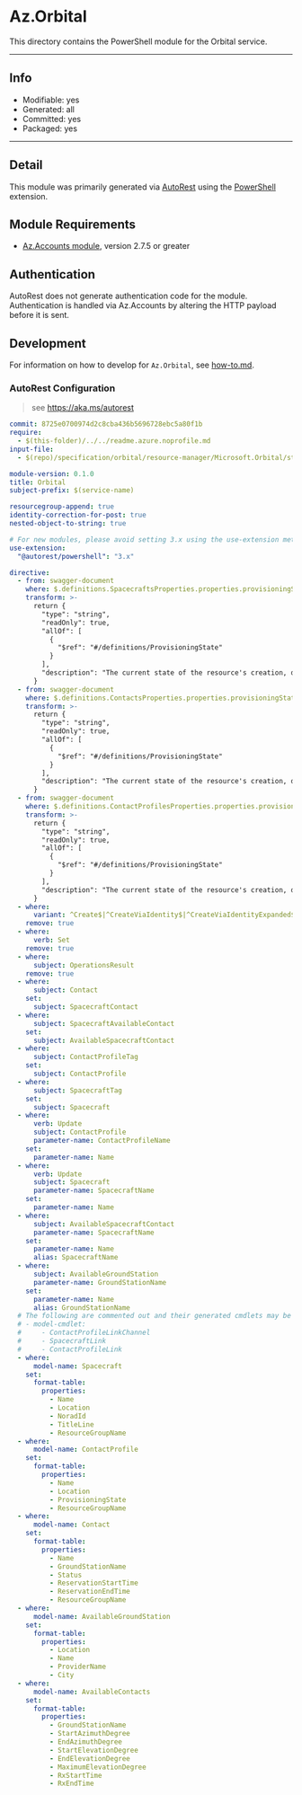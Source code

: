 <!-- region Generated -->
# Az.Orbital
This directory contains the PowerShell module for the Orbital service.

---
## Info
- Modifiable: yes
- Generated: all
- Committed: yes
- Packaged: yes

---
## Detail
This module was primarily generated via [AutoRest](https://github.com/Azure/autorest) using the [PowerShell](https://github.com/Azure/autorest.powershell) extension.

## Module Requirements
- [Az.Accounts module](https://www.powershellgallery.com/packages/Az.Accounts/), version 2.7.5 or greater

## Authentication
AutoRest does not generate authentication code for the module. Authentication is handled via Az.Accounts by altering the HTTP payload before it is sent.

## Development
For information on how to develop for `Az.Orbital`, see [how-to.md](how-to.md).
<!-- endregion -->

### AutoRest Configuration
> see https://aka.ms/autorest

``` yaml
commit: 8725e0700974d2c8cba436b5696728ebc5a80f1b
require:
  - $(this-folder)/../../readme.azure.noprofile.md 
input-file:
  - $(repo)/specification/orbital/resource-manager/Microsoft.Orbital/stable/2022-11-01/orbital.json

module-version: 0.1.0
title: Orbital
subject-prefix: $(service-name)

resourcegroup-append: true
identity-correction-for-post: true
nested-object-to-string: true

# For new modules, please avoid setting 3.x using the use-extension method and instead, use 4.x as the default option
use-extension:
  "@autorest/powershell": "3.x"

directive:
  - from: swagger-document 
    where: $.definitions.SpacecraftsProperties.properties.provisioningState
    transform: >-
      return {
        "type": "string",
        "readOnly": true,
        "allOf": [
          {
            "$ref": "#/definitions/ProvisioningState"
          }
        ],
        "description": "The current state of the resource's creation, deletion, or modification."
      }
  - from: swagger-document 
    where: $.definitions.ContactsProperties.properties.provisioningState
    transform: >-
      return {
        "type": "string",
        "readOnly": true,
        "allOf": [
          {
            "$ref": "#/definitions/ProvisioningState"
          }
        ],
        "description": "The current state of the resource's creation, deletion, or modification."
      }
  - from: swagger-document 
    where: $.definitions.ContactProfilesProperties.properties.provisioningState
    transform: >-
      return {
        "type": "string",
        "readOnly": true,
        "allOf": [
          {
            "$ref": "#/definitions/ProvisioningState"
          }
        ],
        "description": "The current state of the resource's creation, deletion, or modification."
      }
  - where:
      variant: ^Create$|^CreateViaIdentity$|^CreateViaIdentityExpanded$|^Update$|^UpdateViaIdentity$
    remove: true
  - where:
      verb: Set
    remove: true
  - where:
      subject: OperationsResult
    remove: true
  - where:
      subject: Contact
    set:
      subject: SpacecraftContact
  - where:
      subject: SpacecraftAvailableContact
    set:
      subject: AvailableSpacecraftContact
  - where:
      subject: ContactProfileTag
    set:
      subject: ContactProfile
  - where:
      subject: SpacecraftTag
    set:
      subject: Spacecraft
  - where:
      verb: Update
      subject: ContactProfile
      parameter-name: ContactProfileName
    set:
      parameter-name: Name
  - where:
      verb: Update
      subject: Spacecraft
      parameter-name: SpacecraftName
    set:
      parameter-name: Name
  - where:
      subject: AvailableSpacecraftContact
      parameter-name: SpacecraftName
    set:
      parameter-name: Name
      alias: SpacecraftName
  - where:
      subject: AvailableGroundStation
      parameter-name: GroundStationName
    set:
      parameter-name: Name
      alias: GroundStationName
  # The following are commented out and their generated cmdlets may be renamed and custom logic
  # - model-cmdlet:
  #     - ContactProfileLinkChannel
  #     - SpacecraftLink
  #     - ContactProfileLink
  - where:
      model-name: Spacecraft
    set:
      format-table:
        properties:
          - Name
          - Location
          - NoradId
          - TitleLine
          - ResourceGroupName
  - where:
      model-name: ContactProfile
    set:
      format-table:
        properties:
          - Name
          - Location
          - ProvisioningState
          - ResourceGroupName
  - where:
      model-name: Contact
    set:
      format-table:
        properties:
          - Name
          - GroundStationName
          - Status
          - ReservationStartTime
          - ReservationEndTime
          - ResourceGroupName
  - where:
      model-name: AvailableGroundStation
    set:
      format-table:
        properties:
          - Location
          - Name
          - ProviderName
          - City
  - where:
      model-name: AvailableContacts
    set:
      format-table:
        properties:
          - GroundStationName
          - StartAzimuthDegree
          - EndAzimuthDegree
          - StartElevationDegree
          - EndElevationDegree
          - MaximumElevationDegree
          - RxStartTime
          - RxEndTime
```
